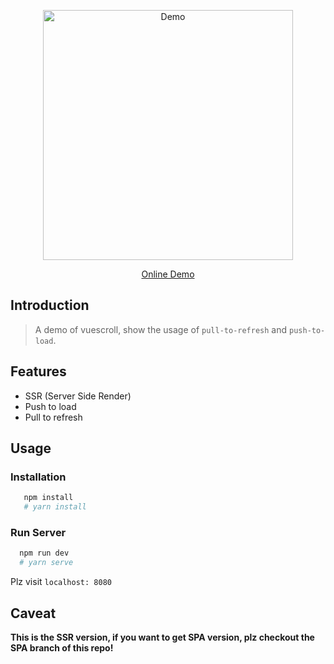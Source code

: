 <p align="center">
  <img src="https://github.com/wangyi7099/pictureCdn/blob/master/allPic/vuescroll/show1.gif?raw=true" width="400"  alt="Demo">
 </p>
<p align="center">
  <a href="http://vuescroll-demo.yvescoding.org:8080/">Online Demo</a>
</p>

## Introduction

> A demo of vuescroll, show the usage of `pull-to-refresh` and `push-to-load`.

## Features

- SSR (Server Side Render)
- Push to load
- Pull to refresh

## Usage

### Installation

```bash
   npm install
   # yarn install
```

### Run Server

```bash
  npm run dev
  # yarn serve
```

Plz visit `localhost: 8080`

## Caveat

**This is the SSR version, if you want to get SPA version, plz checkout the SPA branch of this repo!**
